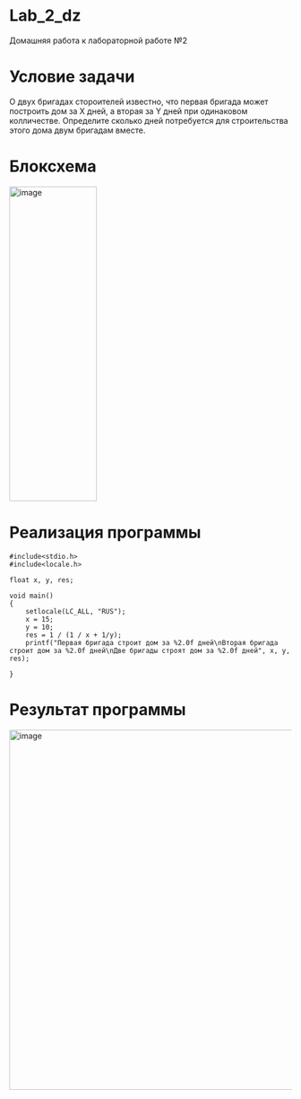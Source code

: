 # Lab_2_dz

Домашняя работа к лабораторной работе №2

# Условие задачи
О двух бригадах стороителей известно, что первая бригада может построить дом за X дней, а вторая за Y дней при одинаковом колличестве. Определите сколько дней потребуется для строительства этого дома двум бригадам вместе. 

# Блоксхема

<img width="156" height="561" alt="image" src="https://github.com/user-attachments/assets/2ffd1966-89b5-4ca7-b5b6-36cbb805da5f" />


# Реализация программы
```
#include<stdio.h>
#include<locale.h>

float x, y, res;

void main()
{
	setlocale(LC_ALL, "RUS");
	x = 15;
	y = 10;
	res = 1 / (1 / x + 1/y);
	printf("Первая бригада строит дом за %2.0f дней\nВторая бригада строит дом за %2.0f дней\nДве бригады строят дом за %2.0f дней", x, y, res);

}
```

# Результат программы

<img width="1111" height="642" alt="image" src="https://github.com/user-attachments/assets/34dd10f1-2cd0-4581-a6c7-557a0b1ab259" />
